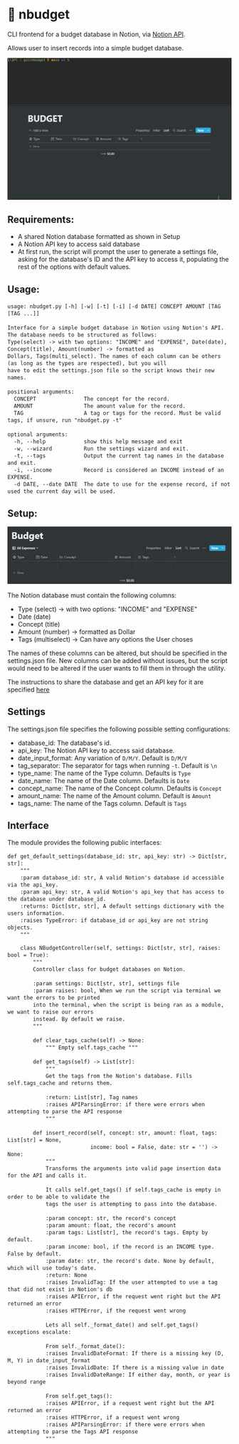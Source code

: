 # 💸 nbudget
CLI frontend for a budget database in Notion, via [Notion API]("https://developers.notion.com/").

Allows user to insert records into a simple budget database.

![](https://github.com/tfari/nbudget/blob/main/nbudget_animation.gif)

## Requirements:
* A shared Notion database formatted as shown in Setup
* A Notion API key to access said database
* At first run, the script will prompt the user to generate a settings file, asking for the database's ID
and the API key to access it, populating the rest of the options with default values.

## Usage:
```
usage: nbudget.py [-h] [-w] [-t] [-i] [-d DATE] CONCEPT AMOUNT [TAG [TAG ...]]

Interface for a simple budget database in Notion using Notion's API. The database needs to be structured as follows:
Type(select) -> with two options: "INCOME" and "EXPENSE", Date(date), Concept(title), Amount(number) -> formatted as
Dollars, Tags(multi_select). The names of each column can be others (as long as the types are respected), but you will
have to edit the settings.json file so the script knows their new names.

positional arguments:
  CONCEPT               The concept for the record.
  AMOUNT                The amount value for the record.
  TAG                   A tag or tags for the record. Must be valid tags, if unsure, run "nbudget.py -t"

optional arguments:
  -h, --help            show this help message and exit
  -w, --wizard          Run the settings wizard and exit.
  -t, --tags            Output the current tag names in the database and exit.
  -i, --income          Record is considered an INCOME instead of an EXPENSE.
  -d DATE, --date DATE  The date to use for the expense record, if not used the current day will be used.
```

## Setup:

![](https://github.com/tfari/nbudget/blob/main/budget_db.png)

The Notion database must contain the following columns:
* Type (select) -> with two options: "INCOME" and "EXPENSE"
* Date (date)
* Concept (title)
* Amount (number) -> formatted as Dollar
* Tags (multiselect) -> Can have any options the User choses

The names of these columns can be altered, but should be specified in the settings.json file. New
columns can be added without issues, but the script would need to be altered if the user wants to
fill them in through the utility.

The instructions to share the database and get an API key for it are specified [here](https://developers.notion.com/docs)

## Settings
The settings.json file specifies the following possible setting configurations:

* database_id: The database's id.
* api_key: The Notion API key to access said database.
* date_input_format: Any variation of `D/M/Y`. Default is `D/M/Y`
* tag_separator: The separator for tags when running `-t`. Default is `\n`
* type_name: The name of the Type column. Defaults is `Type`
* date_name: The name of the Date column. Defaults is `Date`
* concept_name: The name of the Concept column. Defaults is `Concept`
* amount_name: The name of the Amount column. Default is `Amount`
* tags_name: The name of the Tags column. Default is `Tags`

## Interface
The module provides the following public interfaces:

```
def get_default_settings(database_id: str, api_key: str) -> Dict[str, str]:
    """
    :param database_id: str, A valid Notion's database id accessible via the api_key.
    :param api_key: str, A valid Notion's api_key that has access to the database under database_id.
    :returns: Dict[str, str], A default settings dictionary with the users information.
    :raises TypeError: if database_id or api_key are not string objects.
    """
```
```
    class NBudgetController(self, settings: Dict[str, str], raises: bool = True):
        """
        Controller class for budget databases on Notion.

        :param settings: Dict[str, str], settings file
        :param raises: bool, When we run the script via terminal we want the errors to be printed
        into the terminal, when the script is being ran as a module, we want to raise our errors
        instead. By default we raise.
        """
        
        def clear_tags_cache(self) -> None:
            """ Empty self.tags_cache """
    
        def get_tags(self) -> List[str]:
            """
            Get the tags from the Notion's database. Fills self.tags_cache and returns them.
    
            :return: List[str], Tag names
            :raises APIParsingError: if there were errors when attempting to parse the API response
            """
            
        def insert_record(self, concept: str, amount: float, tags: List[str] = None,
                          income: bool = False, date: str = '') -> None:
            """
            Transforms the arguments into valid page insertion data for the API and calls it.
    
            It calls self.get_tags() if self.tags_cache is empty in order to be able to validate the
            tags the user is attempting to pass into the database.
    
            :param concept: str, the record's concept
            :param amount: float, the record's amount
            :param tags: List[str], the record's tags. Empty by default.
            :param income: bool, if the record is an INCOME type. False by default.
            :param date: str, the record's date. None by default, which will use today's date.
            :return: None
            :raises InvalidTag: If the user attempted to use a tag that did not exist in Notion's db
            :raises APIError, if the request went right but the API returned an error
            :raises HTTPError, if the request went wrong
    
            Lets all self._format_date() and self.get_tags() exceptions escalate:
    
            From self._format_date():
            :raises InvalidDateFormat: If there is a missing key (D, M, Y) in date_input_format
            :raises InvalidDate: If there is a missing value in date
            :raises InvalidDateRange: If either day, month, or year is beyond range
    
            From self.get_tags():
            :raises APIError, if a request went right but the API returned an error
            :raises HTTPError, if a request went wrong
            :raises APIParsingError: if there were errors when attempting to parse the Tags API response
            """
```


